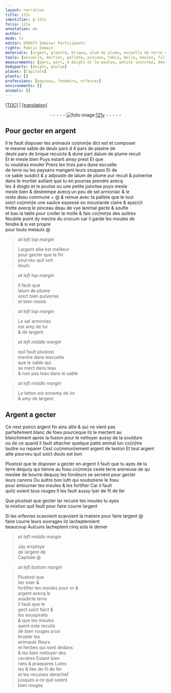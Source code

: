 ```yaml
---
layout: narrative
title: 121v
identifier: p-121v
folio: 121v
annotation: no
author:
mode: tc
editor: GR8975 Seminar Participants
rights: Public Domain
materials: [argent, plastre, brique, alum de plume, escuelle de terre ou les paysans mangent leurs souppes, sel armoniac, eau commune, moustarde claire, eau de vye, crocum, metaulx, argent allie est meilleur pour gecter que le fin, or, eau, letton, Argent, argent fin ains allie, souldure, argent de teston, argent allie, terre, terre areneuse, bourre dequoy les fondeurs se servent pour gecter leurs canons, luth, fil de fer, luter, cendres, Lutes]
tools: [escuelle, mortier, pallete, pinceau, table, molle, moules, fil de fer]
measurements: [pars, part, 4 doigts et le poulse, petite joinctee, denier]
bodyparts: [doigts, poulse]
places: [Capitale]
plants: []
professions: [paysans, fondeurs, orfevres]
environments: []
animals: []
---
```


<p><a href="{{ site.baseurl }}/diplomatic/">[TOC]</a> | <a href="{{ site.baseurl }}/texts/p-121v_tl/" target="_blank">[translation]</a></p><div class="folio" align="center">- - - - - <a href="http://gallica.bnf.fr/ark:/12148/btv1b10500001g/f248.item.r=" target="_blank"><img src="https://cu-mkp.github.io/2017-workshop-edition/assets/photo-icon.png" alt="folio image: " style="display:inline-block; margin-bottom:-3px;"/>121v</a> - - - - - </div>  
  

## Pour gecter en <span class="m">argent</span>

 
Il te fault disposer tes animaulx co{mm}e dict est et composer<br/> le mesme sable de <span class="del">deulx <span class="ms">pars</span> d</span> 4 <span class="ms">pars</span> de <span class="m">plastre</span> de<br/> deulx <span class="ms">pars</span> de <span class="m">brique</span> recuicte & dune <span class="ms">part</span> d<span class="m">alum <span class="add">de plume</span></span> recuit<br/> Et le mesle bien Puys estant ainsy prest Et que<br/> tu vouldras mouler Prens les trois <span class="ms">pars</span> dune <span class="m"><span class="tl">escuelle</span><br/> de terre ou les <span class="pro">paysans</span> mangent leurs souppes</span> Et de<br/> ce sable susdict & y adjouste de l<span class="m">alum <span class="add">de plume</span></span> pur recuit & pulverise<br/> dans le <span class="tl">mortier</span> aultant que tu en pourras prendre avecq<br/> les <span class="ms">4 <span class="bp">doigts</span> et le <span class="bp">poulse</span></span> ou une <span class="ms">petite joinctee</span> puys mesle<br/> mesle bien & destrempe avecq un peu de <span class="m">sel armoniac</span> & le<br/> reste d<span class="m">eau commune</span> \+ @ & remue avec ta <span class="tl">pallete</span> que le tout<br/> soict co{mm}e une saulce espesse ou <span class="m">moustarde claire</span> & aya{n}t<br/> frotte avecq le <span class="tl">pinceau</span> d<span class="m">eau de vye</span> lanimal gecte & soufle<br/> et bas la <span class="tl">table</span> pour croller le <span class="tl">molle</span> & fais co{mm}e des aultres<br/> <span class="add">Noublie point dy mectre du <span class="m">crocum</span> car il garde les <span class="tl">moules</span> de<br/> fendre & si est propre<br/> pour touts <span class="m">metaulx</span></span> @
 
> *at left top margin*
> 
> 
>   L<span class="m">argent allie est meilleur<br/> pour gecter que le fin</span><br/> pourveu quil soit<br/> doulx
 
> *at left top margin*
> 
> 
>   Il fault que<br/> l<span class="m">alum de plume</span><br/> soict bien pulverise<br/> et bien mesle
 
> *at left top margin*
> 
> 
>   Le <span class="m">sel armoniac</span><br/> est amy de l<span class="m">or</span><br/> & de l<span class="m">argent</span>
 
> *at left middle margin*
> 
> 
>   quil fault plustost<br/> mectre dans l<span class="tl">escuelle</span><br/> que le sable qui<br/> se mect dans l<span class="m">eau</span><br/> & non pas l<span class="m">eau</span> dans le sable
 
> *at left middle margin*
> 
> 
>   Le <span class="m">letton</span> est ennemy de l<span class="m">or</span><br/> & amy de l<span class="m">argent</span>
 
 
  

## <span class="m">Argent</span> a gecter

 
Ce nest poinct <span class="m">argent fin ains allie</span> & qui ne vient pas<br/> parfaitement blanc de foeu pourceque ilz le mectent au<br/> blanchiment apres la fusion pour le nettoyer aussy de la <span class="m">souldure</span><br/> <span class="del">ou de ce</span> quand il fault attacher quelque <span class="del">patte</span> animal lun co{n}tre<br/> laultre ou reparer Cest co{mmun}ement <span class="m">argent de teston</span> Et tout <span class="m">argent<br/> allie</span> pourveu quil soict douls est bon
 
Plustost que te disposer a gecter <span class="add">en <span class="m">argent</span></span> il fault que tu ayes de la<br/> <span class="m">terre</span> <span class="del">dequoy</span> qui tienne au foeu co{mm}e ceste <span class="m">terre areneuse</span> <span class="del">de qu</span><br/> meslee de <span class="m">bourre dequoy les <span class="pro">fondeurs</span> se servent pour gecter<br/> leurs canons</span> Ou aultre bon <span class="m">luth</span> qui soubstiene le foeu<br/> pour entourner tes <span class="tl">moules</span> & les fortifier Car il fault<br/> quilz soient tous rouges Il les fault aussy lyer de <span class="tl"><span class="m">fil de fer</span></span> 
 
 Que plustost que <span class="del">gecter lar</span> recuire tes <span class="tl">moules</span> tu ayes<br/> la mixtion quil fault pour faire courre l<span class="m">argent</span> 
 
 Si les <span class="pro">orfevres</span> scavoient scavoient la matiere pour faire l<span class="m">argent</span> @<br/> faire courre leurs ouvrages ilz lachepteroient<br/> beaucoup Aulcuns lacheptent cinq <span class="cn">sols</span> le <span class="ms">denier</span>
 
> *at left middle margin*
> 
> 
>   Jay employe<br/> de l<span class="m">argent</span> de<br/> <span class="pl">Capitale</span> @ 
 
> *at left bottom margin*
> 
> 
>   Plustost que<br/> <span class="del">lier</span> <span class="m">luter</span> &<br/> fortifier tes <span class="tl">moules</span> pour <span class="m">or</span> &<br/> <span class="m">argent</span> avecq la<br/> susdicte <span class="m">terre</span><br/> il fault que le<br/> gect soict faict &<br/> les souspirails<br/> & que les <span class="tl">moules</span><br/> ayent este recuits<br/> <span class="del">de</span> bien rouges pour<br/> brusler les<br/> animaulx fleurs<br/> et herbes qui sont dedans<br/> & les bien nettoyer des<br/> <span class="m">cendres</span> Estant bien<br/> nets & praepares <span class="m">Lutes</span><br/> les & lies de <span class="tl"><span class="m">fil de fer</span></span><br/> et les recuises derechef<br/> jusques a ce quil soient<br/> bien rouges
 
